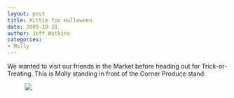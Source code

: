 ```yaml
---
layout: post
title: Kittie for Halloween
date: 2009-10-31
author: Jeff Watkins
categories:
- Molly
---
```


We wanted to visit our friends in the Market before heading out for Trick-or-Treating. This is Molly standing in front of the Corner Produce stand:

<figure><a href="http://www.flickr.com/photos/jeffwatkins/5992859058/" title="IMG_0309 by jeffwatkins, on Flickr"><img src="http://farm7.static.flickr.com/6030/5992859058_fffca2971e.jpg"></a></figure>